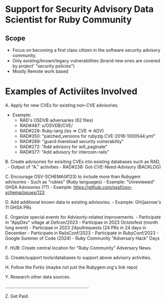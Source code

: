 # Support for Security Advisory Data Scientist for Ruby Community

## Scope
   - Focus on becoming a first class citizen in the software security advisory community.
   - Only existing/known/legacy vulnerabilities (brand new  ones are covered by project' "security policies")
   - Mostly Remote work based
  
# Examples of Activiites Involved

A. Apply for new CVEs for existing non-CVE advisories.
   - Example:
     - RAD's OSDVB adversaries (62 files)
     - RAD#487: s/OSVDB/CVE/
     - RAD#228: Ruby-lang (iss => CVE => ADV)
     - RAD#350: "patched_versions for rubyzip CVE-2018-1000544.yml"
     - RAD#289: "guard-livereload security vulnerability"
     - RAD#272: "Add advisory for will_paginate"
     - RAD#377: "Add advisory for intercom-rails"

  B. Create advisories for exisiting CVEs into existing databases such as RAD, <TBD>.
     - Output of "A." activities
     - RAD#238: Got-CVE-Need-Advisory (BACKLOG)

  C. Encourage OSV-SCHEMA(#123) to include more than Rubygem advisories
     - Such as "rubies" (Ruby languages)
     - Example: "Unreviewed" GHSA Advisories (??)
       - Example: https://github.com/ossf/osv-schema/issues/123

  D. Add additional known data to existing advisories.
     - Example: GH/jasnow's 11 GHSA PRs

  E. Organize special events for Advisorty-related improvements.
     - Participate in "AppDev" village at Defcon/2023
     - Participae in 2023 Octotofest (month long event)
     - Participae in 2023 24pullrequests (24 PRs in 24 days in December
     - Participate in RailsConf/2023
     - Participate in RubyConf/2023
     - Google Summer of Code (2024)
     - Ruby Community "Adversary Hack" Days

  F. HUB: Create central location for "Ruby Community" Adversary News.

  G. Create/support tools/databases to support above advisory activities.

  H. Follow the Forks (maybe not just the Rubygem.org's link repo)

  Y. Research other data sources.

...................................................................

  Z. Get Paid.
